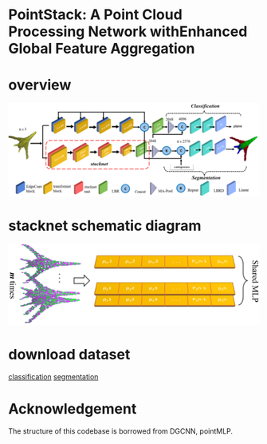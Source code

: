 # PointStack: A Point Cloud Processing Network withEnhanced Global Feature Aggregation
# overview
![Our network architecture](https://github.com/tyl2102003/pointstack/blob/main/picture/overall.png)
# stacknet schematic diagram
![stacknet unit](https://github.com/tyl2102003/pointstack/blob/main/picture/stacknet.png "very good")
# download dataset
[classification](https://shapenet.cs.stanford.edu/media/modelnet40_normal_resampled.zip)
[segmentation](https://shapenet.cs.stanford.edu/media/shapenetcore_partanno_segmentation_benchmark_v0_normal.zip)

# Acknowledgement
The structure of this codebase is borrowed from DGCNN, pointMLP.
